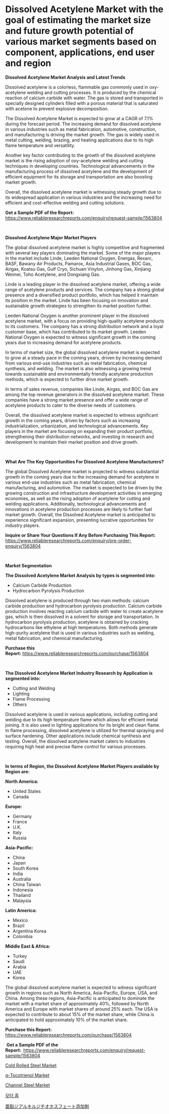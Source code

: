 <p><h1>Dissolved Acetylene Market with the goal of estimating the market size and future growth potential of various market segments based on component, applications, end user and region</h1></p><p><strong>Dissolved Acetylene Market Analysis and Latest Trends</strong></p>
<p><p>Dissolved acetylene is a colorless, flammable gas commonly used in oxy-acetylene welding and cutting processes. It is produced by the chemical reaction of calcium carbide with water. The gas is stored and transported in specially designed cylinders filled with a porous material that is saturated with acetone to prevent explosive decomposition.</p><p>The Dissolved Acetylene Market is expected to grow at a CAGR of 7.1% during the forecast period. The increasing demand for dissolved acetylene in various industries such as metal fabrication, automotive, construction, and manufacturing is driving the market growth. The gas is widely used in metal cutting, welding, brazing, and heating applications due to its high flame temperature and versatility.</p><p>Another key factor contributing to the growth of the dissolved acetylene market is the rising adoption of oxy-acetylene welding and cutting techniques in developing countries. Technological advancements in the manufacturing process of dissolved acetylene and the development of efficient equipment for its storage and transportation are also boosting market growth.</p><p>Overall, the dissolved acetylene market is witnessing steady growth due to its widespread application in various industries and the increasing need for efficient and cost-effective welding and cutting solutions.</p></p>
<p><strong>Get a Sample PDF of the Report:&nbsp;</strong> <a href="https://www.reliableresearchreports.com/enquiry/request-sample/1563804">https://www.reliableresearchreports.com/enquiry/request-sample/1563804</a></p>
<p>&nbsp;</p>
<p><strong>Dissolved Acetylene Major Market Players</strong></p>
<p><p>The global dissolved acetylene market is highly competitive and fragmented with several key players dominating the market. Some of the major players in the market include Linde, Leeden National Oxygen, Energas, Rexarc, BASF, Bawany Air Products, Pamarox, Asia Industrial Gases, BOC Gas, Airgas, Koatsu Gas, Gulf Cryo, Sichuan Vinylon, Jinhong Gas, Xinjiang Weimei, Toho Acetylene, and Dongxiang Gas.</p><p>Linde is a leading player in the dissolved acetylene market, offering a wide range of acetylene products and services. The company has a strong global presence and a diversified product portfolio, which has helped it maintain its position in the market. Linde has been focusing on innovation and sustainable growth strategies to strengthen its market position further.</p><p>Leeden National Oxygen is another prominent player in the dissolved acetylene market, with a focus on providing high-quality acetylene products to its customers. The company has a strong distribution network and a loyal customer base, which has contributed to its market growth. Leeden National Oxygen is expected to witness significant growth in the coming years due to increasing demand for acetylene products.</p><p>In terms of market size, the global dissolved acetylene market is expected to grow at a steady pace in the coming years, driven by increasing demand from various end-use industries such as metal fabrication, chemical synthesis, and welding. The market is also witnessing a growing trend towards sustainable and environmentally friendly acetylene production methods, which is expected to further drive market growth.</p><p>In terms of sales revenue, companies like Linde, Airgas, and BOC Gas are among the top revenue generators in the dissolved acetylene market. These companies have a strong market presence and offer a wide range of acetylene products to cater to the diverse needs of customers. </p><p>Overall, the dissolved acetylene market is expected to witness significant growth in the coming years, driven by factors such as increasing industrialization, urbanization, and technological advancements. Key players in the market are focusing on expanding their product portfolio, strengthening their distribution networks, and investing in research and development to maintain their market position and drive growth.</p></p>
<p>&nbsp;</p>
<p><strong>What Are The Key Opportunities For Dissolved Acetylene Manufacturers?</strong></p>
<p><p>The global Dissolved Acetylene market is projected to witness substantial growth in the coming years due to the increasing demand for acetylene in various end-use industries such as metal fabrication, chemical manufacturing, and automotive. The market is expected to be driven by the growing construction and infrastructure development activities in emerging economies, as well as the rising adoption of acetylene for cutting and welding applications. Additionally, technological advancements and innovations in acetylene production processes are likely to further fuel market growth. Overall, the Dissolved Acetylene market is anticipated to experience significant expansion, presenting lucrative opportunities for industry players.</p></p>
<p><strong>Inquire or Share Your Questions If Any Before Purchasing This Report:</strong> <a href="https://www.reliableresearchreports.com/enquiry/pre-order-enquiry/1563804">https://www.reliableresearchreports.com/enquiry/pre-order-enquiry/1563804</a></p>
<p>&nbsp;</p>
<p><strong>Market Segmentation</strong></p>
<p><strong>The Dissolved Acetylene Market Analysis by types is segmented into:</strong></p>
<p><ul><li>Calcium Carbide Production</li><li>Hydrocarbon Pyrolysis Production</li></ul></p>
<p><p>Dissolved acetylene is produced through two main methods: calcium carbide production and hydrocarbon pyrolysis production. Calcium carbide production involves reacting calcium carbide with water to create acetylene gas, which is then dissolved in a solvent for storage and transportation. In hydrocarbon pyrolysis production, acetylene is obtained by cracking hydrocarbons like ethylene at high temperatures. Both methods generate high-purity acetylene that is used in various industries such as welding, metal fabrication, and chemical manufacturing.</p></p>
<p><strong>Purchase this Report:&nbsp;</strong><a href="https://www.reliableresearchreports.com/purchase/1563804">https://www.reliableresearchreports.com/purchase/1563804</a></p>
<p>&nbsp;</p>
<p><strong>The Dissolved Acetylene Market Industry Research by Application is segmented into:</strong></p>
<p><ul><li>Cutting and Welding</li><li>Lighting</li><li>Flame Processing</li><li>Others</li></ul></p>
<p><p>Dissolved acetylene is used in various applications, including cutting and welding due to its high temperature flame which allows for efficient metal joining. It is also used in lighting applications for its bright and clean flame. In flame processing, dissolved acetylene is utilized for thermal spraying and surface hardening. Other applications include chemical synthesis and testing. Overall, the dissolved acetylene market caters to industries requiring high heat and precise flame control for various processes.</p></p>
<p>&nbsp;</p>
<p><strong>In terms of Region, the Dissolved Acetylene Market Players available by Region are:</strong></p>
<p>
    <p> <strong> North America: </strong>
        <ul>
            <li>United States</li>
            <li>Canada</li>
        </ul>
        </p> 
    <p> <strong> Europe: </strong>
        <ul>
            <li>Germany</li>
            <li>France</li>
            <li>U.K.</li>
            <li>Italy</li>
            <li>Russia</li>
        </ul>
        </p> 
    <p> <strong> Asia-Pacific: </strong>
        <ul>
            <li>China</li>
            <li>Japan</li>
            <li>South Korea</li>
            <li>India</li>
            <li>Australia</li>
            <li>China Taiwan</li>
            <li>Indonesia</li>
            <li>Thailand</li>
            <li>Malaysia</li>
        </ul>
        </p> 
    <p> <strong> Latin America: </strong>
        <ul>
            <li>Mexico</li>
            <li>Brazil</li>
            <li>Argentina Korea</li>
            <li>Colombia</li>
        </ul>
        </p> 
    <p> <strong> Middle East & Africa: </strong>
        <ul>
            <li>Turkey</li>
            <li>Saudi</li>
            <li>Arabia</li>
            <li>UAE</li>
            <li>Korea</li>
        </ul>
    </p>
    </p>
<p><p>The global dissolved acetylene market is expected to witness significant growth in regions such as North America, Asia-Pacific, Europe, USA, and China. Among these regions, Asia-Pacific is anticipated to dominate the market with a market share of approximately 40%, followed by North America and Europe with market shares of around 25% each. The USA is expected to contribute to about 15% of the market share, while China is anticipated to hold approximately 10% of the market share.</p></p>
<p><strong>Purchase this Report: </strong><a href="https://www.reliableresearchreports.com/purchase/1563804">https://www.reliableresearchreports.com/purchase/1563804</a></p>
<p>&nbsp;<strong>Get a Sample PDF of the Report:&nbsp;&nbsp;</strong><a href="https://www.reliableresearchreports.com/enquiry/request-sample/1563804">https://www.reliableresearchreports.com/enquiry/request-sample/1563804</a></p>
<p><strong></strong></p>
<p><p><a href="https://github.com/zjyglelu/Market-Research-Report-List-1/blob/main/cold-rolled-steel-market.md">Cold Rolled Steel Market</a></p><p><a href="https://issuu.com/reportprime-2/docs/a-tocotrienol-market-size-2030.pptx">α-Tocotrienol Market</a></p><p><a href="https://github.com/mbisetmhermsr/Market-Research-Report-List-1/blob/main/channel-steel-market.md">Channel Steel Market</a></p><p><a href="https://medium.com/@marielesch2023/%EB%AA%A8%ED%84%B0%ED%99%88-%EC%8B%9C%EC%9E%A5-%EB%8F%99%ED%96%A5-%EB%B0%8F-%EC%8B%9C%EC%9E%A5-%EB%B6%84%EC%84%9D-2024-2031-%EA%B8%B0%EA%B0%84-%EB%8F%99%EC%95%88-%EC%98%88%EC%B8%A1%EB%90%98%EC%97%88%EC%8A%B5%EB%8B%88%EB%8B%A4-9a0564d1f6cb">모터 홈</a></p><p><a href="https://github.com/vtbvgl20191192/Market-Research-Report-List-1/blob/main/4431777193775.md">亜鉛ジアルキルジチオホスフェート添加剤</a></p></p>